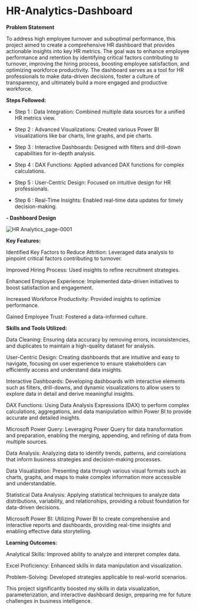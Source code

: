 # HR-Analytics-Dashboard

**Problem Statement**

To address high employee turnover and suboptimal performance, this project aimed to create a comprehensive HR dashboard that provides actionable insights into key HR metrics. The goal was to enhance employee performance and retention by identifying critical factors contributing to turnover, improving the hiring process, boosting employee satisfaction, and optimizing workforce productivity. The dashboard serves as a tool for HR professionals to make data-driven decisions, foster a culture of transparency, and ultimately build a more engaged and productive workforce.

**Steps Followed:**

- Step 1 : Data Integration: Combined multiple data sources for a unified HR metrics view.

- Step 2 : Advanced Visualizations: Created various Power BI visualizations like bar charts, line graphs, and pie charts.

- Step 3 : Interactive Dashboards: Designed with filters and drill-down capabilities for in-depth analysis.

- Step 4 : DAX Functions: Applied advanced DAX functions for complex calculations.

- Step 5 : User-Centric Design: Focused on intuitive design for HR professionals.

- Step 6 : Real-Time Insights: Enabled real-time data updates for timely decision-making.

**- Dashboard Design**

![HR Analytics_page-0001](https://github.com/Sagarparkhe/HR-Analytics-Dashboard/assets/171353864/accbb817-b712-4368-a7cf-425c0360cef7)

**Key Features:**

Identified Key Factors to Reduce Attrition: Leveraged data analysis to pinpoint critical factors contributing to turnover.

Improved Hiring Process: Used insights to refine recruitment strategies.

Enhanced Employee Experience: Implemented data-driven initiatives to boost satisfaction and engagement.

Increased Workforce Productivity: Provided insights to optimize performance.

Gained Employee Trust: Fostered a data-informed culture.

**Skills and Tools Utilized:**

Data Cleaning: Ensuring data accuracy by removing errors, inconsistencies, and duplicates to maintain a high-quality dataset for analysis.

User-Centric Design: Creating dashboards that are intuitive and easy to navigate, focusing on user experience to ensure stakeholders can efficiently access and understand data insights.

Interactive Dashboards: Developing dashboards with interactive elements such as filters, drill-downs, and dynamic visualizations to allow users to explore data in detail and derive meaningful insights.

DAX Functions: Using Data Analysis Expressions (DAX) to perform complex calculations, aggregations, and data manipulation within Power BI to provide accurate and detailed insights.

Microsoft Power Query: Leveraging Power Query for data transformation and preparation, enabling the merging, appending, and refining of data from multiple sources.

Data Analysis: Analyzing data to identify trends, patterns, and correlations that inform business strategies and decision-making processes.

Data Visualization: Presenting data through various visual formats such as charts, graphs, and maps to make complex information more accessible and understandable.

Statistical Data Analysis: Applying statistical techniques to analyze data distributions, variability, and relationships, providing a robust foundation for data-driven decisions.

Microsoft Power BI: Utilizing Power BI to create comprehensive and interactive reports and dashboards, providing real-time insights and enabling effective data storytelling.

**Learning Outcomes:**

Analytical Skills: Improved ability to analyze and interpret complex data.

Excel Proficiency: Enhanced skills in data manipulation and visualization.

Problem-Solving: Developed strategies applicable to real-world scenarios.

This project significantly boosted my skills in data visualization, parameterization, and interactive dashboard design, preparing me for future challenges in business intelligence.
